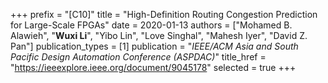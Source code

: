 +++
prefix = "[C10]"
title = "High-Definition Routing Congestion Prediction for Large-Scale FPGAs"
date = 2020-01-13
authors = ["Mohamed B. Alawieh", "**Wuxi Li**", "Yibo Lin", "Love Singhal", "Mahesh Iyer", "David Z. Pan"]
publication_types = [1]
publication = "*IEEE/ACM Asia and South Pacific Design Automation Conference (ASPDAC)*"
title_href = "https://ieeexplore.ieee.org/document/9045178"
selected = true
+++
